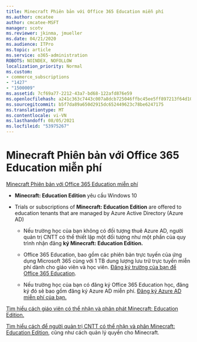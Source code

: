 ```yaml
---
title: Minecraft Phiên bản với Office 365 Education miễn phí
ms.author: cmcatee
author: cmcatee-MSFT
manager: scotv
ms.reviewer: jkinma, jmueller
ms.date: 04/21/2020
ms.audience: ITPro
ms.topic: article
ms.service: o365-administration
ROBOTS: NOINDEX, NOFOLLOW
localization_priority: Normal
ms.custom:
- commerce_subscriptions
- "1427"
- "1500009"
ms.assetid: 7cf69a77-2212-43a7-bd68-122afd876e59
ms.openlocfilehash: a241c363c7443c007a8dcb725046ffbc45ee5ff897213f64d109eab8a4fc4ff4
ms.sourcegitcommit: b5f7da89a650d2915dc652449623c78be6247175
ms.translationtype: MT
ms.contentlocale: vi-VN
ms.lasthandoff: 08/05/2021
ms.locfileid: "53975267"
---
```

# <a name="minecraft-edition-with-office-365-education-for-free"></a>Minecraft Phiên bản với Office 365 Education miễn phí

[Minecraft Phiên bản với Office 365 Education miễn phí](https://docs.microsoft.com/education/windows/get-minecraft-for-education)
  
- **Minecraft: Education Edition** yêu cầu Windows 10

- Trials or subscriptions of **Minecraft: Education Edition** are offered to education tenants that are managed by Azure Active Directory (Azure AD)

  - Nếu trường học của bạn không có [](https://docs.microsoft.com/education/windows/school-get-minecraft) đối tượng thuê Azure AD, người quản trị CNTT có thể thiết lập một đối tượng như một phần của quy trình nhận đăng **ký Minecraft: Education Edition.**

  - Office 365 Education, bao gồm các phiên bản trực tuyến của ứng dụng Microsoft 365 cùng với 1 TB dung lượng lưu trữ trực tuyến miễn phí dành cho giáo viên và học viên. [Đăng ký trường của bạn để Office 365 Education](https://www.microsoft.com/education/products/office).

  - Nếu trường học của bạn có đăng ký Office 365 Education học, đăng ký đó sẽ bao gồm đăng ký Azure AD miễn phí. [Đăng ký Azure AD miễn phí của bạn.](https://msdn.microsoft.com/library/windows/hardware/mt703369%28v=vs.85%29.aspx)

[Tìm hiểu cách giáo viên có thể nhận và phân phát Minecraft: Education Edition.](https://docs.microsoft.com/education/windows/teacher-get-minecraft)
  
[Tìm hiểu cách để người quản trị CNTT có thể nhận và phân Minecraft: Education Edition](https://docs.microsoft.com/education/windows/school-get-minecraft), cũng như cách quản lý quyền cho Minecraft.